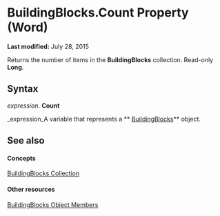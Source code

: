 
# BuildingBlocks.Count Property (Word)

 **Last modified:** July 28, 2015

Returns the number of items in the  **BuildingBlocks** collection. Read-only **Long**.

## Syntax

 _expression_. **Count**

 _expression_A variable that represents a  ** [BuildingBlocks](be5bba4a-b06c-0074-20bd-bbeb40e03d1c.md)** object.


## See also


#### Concepts


 [BuildingBlocks Collection](be5bba4a-b06c-0074-20bd-bbeb40e03d1c.md)
#### Other resources


 [BuildingBlocks Object Members](865639de-1856-d542-fe6b-a09425c050f0.md)

